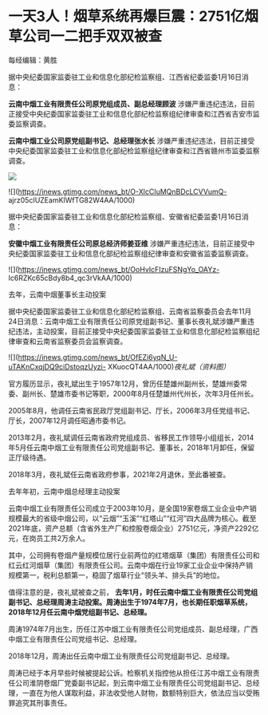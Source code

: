 # 一天3人！烟草系统再爆巨震：2751亿烟草公司一二把手双双被查

每经编辑：黄胜

据中央纪委国家监委驻工业和信息化部纪检监察组、江西省纪委监委1月16日消息：

**云南中烟工业有限责任公司原党组成员、副总经理顾波**
涉嫌严重违纪违法，目前正接受中央纪委国家监委驻工业和信息化部纪检监察组纪律审查和江西省吉安市监委监察调查。

**云南中烟工业公司原党组副书记、总经理张水长**
涉嫌严重违纪违法，目前正接受中央纪委国家监委驻工业和信息化部纪检监察组纪律审查和江西省赣州市监委监察调查。

![](https://inews.gtimg.com/news_bt/OLUyUCaQgF1Me5HecCLqMOLwL6ksPvWXSLodq318Hx6VYAA/1000)

![](https://inews.gtimg.com/news_bt/O-XlcCIuMQnBDcLCVVumQ-
ajrz05cIUZEamKIWfTG82W4AA/1000)

据中央纪委国家监委驻工业和信息化部纪检监察组、安徽省纪委监委1月16日消息：

**安徽中烟工业有限责任公司原总经济师姜亚维** 涉嫌严重违纪违法，目前正接受中央纪委国家监委驻工业和信息化部纪检监察组纪律审查和安徽省监委监察调查。

![](https://inews.gtimg.com/news_bt/OoHvIcFIzuFSNgYo_OAYz-
Ic6RZKc65cBdy8b4_qc3rVkAA/1000)

去年，云南中烟董事长主动投案

据中央纪委国家监委驻工业和信息化部纪检监察组、云南省监察委员会去年11月24日消息：云南中烟工业有限责任公司原党组副书记、董事长夜礼斌涉嫌严重违纪违法，主动投案，目前正接受中央纪委国家监委驻工业和信息化部纪检监察组纪律审查和云南省监察委员会监察调查。

![](https://inews.gtimg.com/news_bt/OfEZi6yqN_U-uTAKnCxqjDQ9ciDstoqzUyzi-
XKuocQT4AA/1000)_夜礼斌（资料图）_

官方履历显示，夜礼斌出生于1957年12月，曾历任楚雄州副州长，楚雄州委常委、副州长、楚雄市委书记等职，2000年8月任楚雄州代州长，次年3月任州长。

2005年8月，他调任云南省民政厅党组副书记、厅长，2006年3月任党组书记、厅长，2007年12月调任昭通市委书记。

2013年2月，夜礼斌调任云南省政府党组成员、省移民工作领导小组组长，2014年5月任云南中烟工业有限责任公司党组副书记、董事长，2018年1月卸任，保留正厅级待遇。

2018年3月，夜礼斌任云南省政府参事，2021年2月退休，至此番被查。

去年年初，云南中烟总经理主动投案

云南中烟工业有限责任公司成立于2003年10月，是全国19家卷烟工业企业中产销规模最大的省级中烟公司，以“云烟”“玉溪”“红塔山”“红河”四大品牌为核心。截至2021年底，资产总额（含省外生产厂和控股卷烟企业）2751亿元，净资产2292亿元，在岗员工共2万余人。

其中，公司拥有卷烟产量规模位居行业前两位的红塔烟草（集团）有限责任公司和红云红河烟草（集团）有限责任公司。云南中烟在行业19家工业企业中保持产销规模第一，税利总额第一，稳固了烟草行业“领头羊、排头兵”的地位。

值得注意的是，夜礼斌被查之前，
**去年1月，时任云南中烟工业有限责任公司党组副书记、总经理周涛主动投案。周涛出生于1974年7月，也长期任职烟草系统，2018年12月任云南中烟党组副书记、总经理。**

周涛1974年7月出生，历任江苏中烟工业有限责任公司党组成员、副总经理，广西中烟工业有限责任公司党组书记、总经理。

2018年12月，周涛出任云南中烟工业有限责任公司党组副书记、总经理。

周涛已经于本月早些时候被提起公诉。检察机关指控他从担任江苏中烟工业有限责任公司淮阴卷烟厂党委副书记起，到云南中烟工业有限责任公司党组副书记、总经理，一直在为他人谋取利益，非法收受他人财物，数额特别巨大，依法应当以受贿罪追究其刑事责任。

